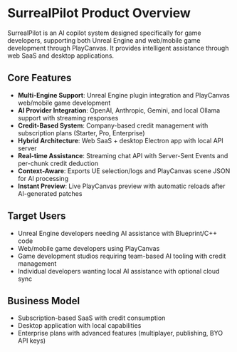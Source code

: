 # SurrealPilot Product Overview

SurrealPilot is an AI copilot system designed specifically for game developers, supporting both Unreal Engine and web/mobile game development through PlayCanvas. It provides intelligent assistance through web SaaS and desktop applications.

## Core Features

- **Multi-Engine Support**: Unreal Engine plugin integration and PlayCanvas web/mobile game development
- **AI Provider Integration**: OpenAI, Anthropic, Gemini, and local Ollama support with streaming responses
- **Credit-Based System**: Company-based credit management with subscription plans (Starter, Pro, Enterprise)
- **Hybrid Architecture**: Web SaaS + desktop Electron app with local API server
- **Real-time Assistance**: Streaming chat API with Server-Sent Events and per-chunk credit deduction
- **Context-Aware**: Exports UE selection/logs and PlayCanvas scene JSON for AI processing
- **Instant Preview**: Live PlayCanvas preview with automatic reloads after AI-generated patches

## Target Users

- Unreal Engine developers needing AI assistance with Blueprint/C++ code
- Web/mobile game developers using PlayCanvas
- Game development studios requiring team-based AI tooling with credit management
- Individual developers wanting local AI assistance with optional cloud sync

## Business Model

- Subscription-based SaaS with credit consumption
- Desktop application with local capabilities
- Enterprise plans with advanced features (multiplayer, publishing, BYO API keys)